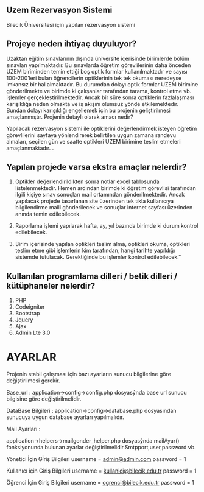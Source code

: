 ## Uzem Rezervasyon Sistemi

Bilecik Üniversitesi için yapılan rezervasyon sistemi

## Projeye neden ihtiyaç duyuluyor?

   Uzaktan eğitim sınavlarının dışında üniversite içerisinde birimlerde bölüm sınavları yapılmaktadır. Bu sınavlarda öğretim görevlilerinin daha önceden UZEM biriminden temin ettiği boş optik formlar kullanılmaktadır ve sayısı 100-200’leri bulan öğrencilerin optiklerinin tek tek okuması neredeyse imkansız bir hal almaktadır. Bu durumdan dolayı optik formlar UZEM birimine gönderilmekte ve birimde ki çalışanlar tarafından tarama, kontrol etme vb. işlemler gerçekleştirilmektedir. Ancak bir süre sonra optiklerin fazlalaşması karışıklığa neden olmakta ve iş akışını olumsuz yönde etkilemektedir.
Bundan dolayı karışıklığı engellemek için bu projenin geliştirilmesi amaçlanmıştır.
Projenin detaylı olarak amacı nedir?

   Yapılacak rezervasyon sistemi ile optiklerini değerlendirmek isteyen öğretim görevlilerini sayfaya yönlendirerek belirtilen uygun zamana randevu almaları, seçilen gün ve saatte optikleri UZEM birimine teslim etmeleri amaçlanmaktadır.
.

## Yapılan projede varsa ekstra amaçlar nelerdir?

1. Optikler değerlendirildikten sonra notlar excel tablosunda listelenmektedir. Hemen ardından birimde ki 
öğretim görevlisi tarafından ilgili kişiye sınav sonuçları mail ortamından gönderilmektedir.
Ancak yapılacak projede tasarlanan site üzerinden tek tıkla kullanıcıya bilgilendirme maili gönderilecek ve sonuçlar internet sayfası üzerinden anında temin edilebilecek.

2. Raporlama işlemi yapılarak hafta, ay, yıl bazında birimde ki durum kontrol edilebilecek.

3. Birim içerisinde yapılan optikleri teslim alma, optikleri okuma, optikleri teslim etme gibi işlemlerin kim tarafından, hangi tarihte yapıldığı sistemde tutulacak. Gerektiğinde bu işlemler kontrol edilebilecek.” 

## Kullanılan programlama dilleri / betik dilleri / kütüphaneler nelerdir?

1. PHP
2. Codeigniter
3. Bootstrap
4. Jquery
5. Ajax
6. Admin Lte 3.0


# AYARLAR

Projenin stabil çalışması için bazı ayarların sunucu bilgilerine göre
değiştirilmesi gerekir.

Base_url : application->config->config.php dosyasýnda base url sunucu
bilgisine göre değiştirilmelidir.

DataBase Bilgileri : application->config->database.php dosyasından sunucuya
uygun database ayarları yapılmalıdır.

Mail Ayarları : 

application->helpers->mailgonder_helper.php dosyasýnda mailAyar()
fonksiyonunda bulunan ayarlar değiştirilmelidir.Smtpport,user,password vb.

Yönetici İçin Gİriş Bilgileri
   username = admin@admin.com
   password = 1
   
Kullanıcı için Giriş Bilgileri
   username = kullanici@bilecik.edu.tr
   password = 1
   
Öğrenci İçin Giriş Bilgileri
   username = ogrenci@bilecik.edu.tr
   password = 1
